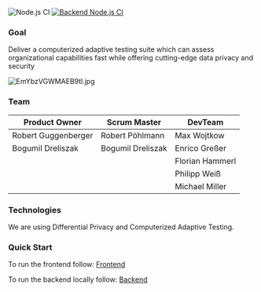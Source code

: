 ![Node.js CI](https://github.com/SATOCA/SATOCA/workflows/Node.js%20CI/badge.svg)
[![Backend Node.js CI](https://github.com/SATOCA/SATOCA/actions/workflows/backend-ci.yml/badge.svg)](https://github.com/SATOCA/SATOCA/actions/workflows/backend-ci.yml)

### Goal
Deliver a computerized adaptive testing suite which can assess organizational capabilities fast while offering cutting-edge data privacy and security

![EmYbzVGWMAEB9tl.jpg](https://dev.azure.com/guggenbergerro81934/071f7f30-0109-410e-ad49-101482642024/_apis/git/repositories/4d342ed3-b9d5-47e9-acba-02c1da50f9f2/Items?path=%2F.attachments%2FEmYbzVGWMAEB9tl-89b8bbe6-fc9c-4a33-80c5-ef885c544924.jpg&download=false&resolveLfs=true&%24format=octetStream&api-version=5.0-preview.1&sanitize=true&versionDescriptor.version=wikiMaster)


### Team
|Product Owner  | Scrum Master  | DevTeam |
|--|--|--|
|Robert Guggenberger  | Robert Pöhlmann | Max Wojtkow  |
|Bogumil Dreliszak  |Bogumil Dreliszak  | Enrico Greßer  |
|  |  | Florian Hammerl |
|  |  | Philipp Weiß |
|  |  |  Michael Miller |

### Technologies

We are using Differential Privacy and Computerized Adaptive Testing.

### Quick Start 
To run the frontend follow:
[Frontend](Backend/HowToBackend.md)

To run the backend locally follow:
[Backend](Frontend/HowToFrontend.md)
